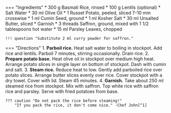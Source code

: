 === "Ingredients"
    * 300 g Basmati Rice, rinsed
    * 100 g Lentils (optional)
    * Salt Water
    * 30 ml Olive Oil
    * 1 Russet Potato, peeled, sliced 7-10 mm crosswise
    * 1 ml Cumin Seed, ground
    * 1 ml Kosher Salt
    * 30 ml Unsalted Butter, sliced
    * Garnish
        * 3 threads Saffron, ground, mixed with 1 1/2 tablespoons hot water
        * 15 ml Parsley Leaves, chopped

    !!! question "Substitute 2 ml curry powder for saffron."

=== "Directions"
    1. **Parboil rice.** Heat salt water to boiling in stockpot. Add rice and lentils. Parboil 7 minutes, stirring occasionally. Drain rice.
    2. **Prepare potato base.** Heat olive oil in stockpot over medium high heat. Arrange potato slices in single layer on bottom of stockpot. Dash with cumin and salt.
    3. **Steam rice.** Reduce heat to low. Gently add parboiled rice over potato slices. Arrange butter slices evenly over rice. Cover stockpot with a dry towel. Cover with lid. Steam 45 minutes.
    4. **Garnish.** Take about 250 ml steamed rice from stockpot. Mix with saffron. Top white rice with saffron rice and parsley. Serve with fried potatoes from base.

    ??? caution "Do not pack the rice before steaming!"
        "If you pack the rice, it don't come nice." -Chef John[^1]

[^1]:
    Mitzewich, John. ["Persian Rice – Sorry, Measuring Cups."](https://foodwishes.blogspot.com/2014/12/persian-rice-sorry-measuring-cups.html) *Food Wishes.* 3 January 2014. Accessed October 2020.
